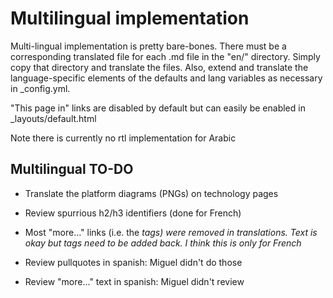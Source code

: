 # Multilingual implementation #

Multi-lingual implementation is pretty bare-bones. There must be a corresponding translated file for each .md file in the "en/"
directory. Simply copy that directory and translate the files. Also, extend and translate the language-specific elements of
the defaults and lang variables as necessary in _config.yml.

"This page in" links are disabled by default but can easily be enabled in _layouts/default.html

Note there is currently no rtl implementation for Arabic


## Multilingual TO-DO ##

* Translate the platform diagrams (PNGs) on technology pages

* Review spurrious h2/h3 identifiers (done for French)

* Most "more..." links (i.e. the <cite/> tags) were removed in translations. Text is okay but tags need to be added back. I think
  this is only for French

* Review pullquotes in spanish: Miguel didn't do those
* Review "more..." text in spanish: Miguel didn't review
